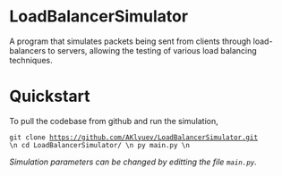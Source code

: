 # LoadBalancerSimulator

A program that simulates packets being sent from clients through load-balancers to servers, allowing the testing of various load balancing techniques. 

# Quickstart

To pull the codebase from github and run the simulation, <br/>
<code>
git clone https://github.com/AKlyuev/LoadBalancerSimulator.git \n
cd LoadBalancerSimulator/ \n
py main.py \n
</code>

<i>Simulation parameters can be changed by editting the file <code>main.py</code>.</i>
